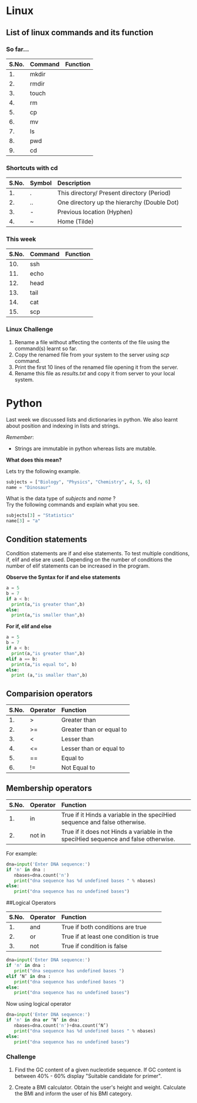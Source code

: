 # Linux

## List of linux commands and its function

### So far...
| S.No. | Command | Function  
|:------|:--------|:---------  
|1.     |mkdir    |  
|2.     |rmdir    |  
|3.     |touch    |  
|4.     |rm       |  
|5.     |cp       |  
|6.     |mv       |  
|7.     |ls       |  
|8.     |pwd      |  
|9.     |cd       |  

### Shortcuts with cd

|S.No.| Symbol | Description
|:----|:-------|:-------------------------------------------
|1.   | .      | This directory/ Present directory (Period)
|2.   | ..     | One directory up the hierarchy (Double Dot)
|3.   | -      | Previous location (Hyphen)
|4.   | ~      | Home (Tilde)

### This week  

| S.No. | Command | Function  
|:------|:--------|:--------- 
|10.    |ssh      |  
|11.    |echo     |  
|12.    |head     |  
|13.    |tail     |  
|14.    |cat      |  
|15.    |scp      |  

### Linux Challenge

1. Rename a file without affecting the contents of the file using the command(s) learnt so far.
2. Copy the renamed file from your system to the server using *scp* command.
3. Print the first 10 lines of the renamed file opening it from the server.
4. Rename this file as *results.txt* and copy it from server to your local system.

# Python

Last week we discussed lists and dictionaries in python. We also learnt about position and indexing in lists and strings.

*Remember*:  

* Strings are immutable in python whereas lists are mutable.

**What does this mean?**

Lets try the following example.

```python
subjects = ["Biology", "Physics", "Chemistry", 4, 5, 6]
name = "Dinosaur"
```

What is the data type of *subjects* and *name* ?  
Try the following commands and explain what you see.

```python
subjects[3] = "Statistics"
name[3] = "a"
```

## Condition statements

Condition statements are if and else statements. To test multiple conditions, if, elif and else are used. Depending on the number of conditions the number of elif statements can be increased in the program.

**Observe the Syntax for if and else statements**

```python
a = 5
b = 7
if a < b:
  print(a,"is greater than",b)
else:
  print(a,"is smaller than",b)
```

**For if, elif and else**

```python
a = 5
b = 7
if a < b:
  print(a,"is greater than",b)
elif a == b:
  print(a,"is equal to", b)
else:
  print (a,"is smaller than",b)
```

## Comparision operators

| S.No. | Operator | Function  
|:------|:---------|:--------- 
|1.    |  >       |  Greater than
|2.    |  >=      |  Greater than or equal to
|3.    |  <       |  Lesser than
|4.    |  <=      |  Lesser than or equal to
|5.    |  ==      |  Equal to
|6.    |  !=      |  Not Equal to

## Membership operators

| S.No. | Operator | Function  
|:------|:---------|:--------- 
|1.     |   in     | True if it Hinds a variable in the speciHied sequence and false otherwise.
|2.     |   not in | True if it does not Hinds a variable in the speciHied sequence and false otherwise.

For example:

```python
dna=input('Enter DNA sequence:')
if 'n' in dna :
   nbases=dna.count('n')
   print("dna sequence has %d undefined bases " % nbases)
else:
   print("dna sequence has no undefined bases")
```

##Logical Operators

| S.No. | Operator | Function  
|:------|:---------|:--------- 
|1.     |   and    | True if both conditions are true
|2.     |   or     | True if at least one condition is true
|3.     |   not    | True if condition is false

```python
dna=input('Enter DNA sequence:')
if 'n' in dna :
   print("dna sequence has undefined bases ")
elif ‘N’ in dna :
   print("dna sequence has undefined bases ")
else:
   print("dna sequence has no undefined bases")
```

Now using logical operator

```python
dna=input('Enter DNA sequence:')
if 'n' in dna or ‘N’ in dna:
   nbases=dna.count('n')+dna.count(‘N’)
   print("dna sequence has %d undefined bases " % nbases)
else:
   print("dna sequence has no undefined bases")
```


### Challenge

1. Find the GC content of a given nucleotide sequence. If GC content is between 40% - 60% display "Suitable candidate for primer".

2. Create a BMI calculator. Obtain the user's height and weight. Calculate the BMI and inform the user of his BMI category.
